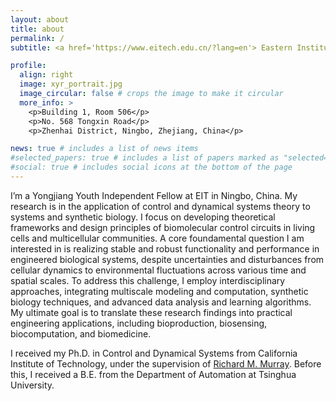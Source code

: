 ```yaml
---
layout: about
title: about
permalink: /
subtitle: <a href='https://www.eitech.edu.cn/?lang=en'> Eastern Institute of Technology(EIT), Ningbo</a>. Email:</a>xren@eitech.edu.cn.

profile:
  align: right
  image: xyr_portrait.jpg
  image_circular: false # crops the image to make it circular
  more_info: >
    <p>Building 1, Room 506</p>
    <p>No. 568 Tongxin Road</p>
    <p>Zhenhai District, Ningbo, Zhejiang, China</p>

news: true # includes a list of news items
#selected_papers: true # includes a list of papers marked as "selected={true}"
#social: true # includes social icons at the bottom of the page
---
```


I’m a Yongjiang Youth Independent Fellow at EIT in Ningbo, China. My research is in the application of control and dynamical systems theory to systems and synthetic biology. I focus on developing theoretical frameworks and design principles of biomolecular control circuits in living cells and multicellular communities. A core foundamental question I am interested in is realizing stable and robust functionality and performance in engineered biological systems, despite uncertainties and disturbances from cellular dynamics to environmental fluctuations across various time and spatial scales. To address this challenge, I employ interdisciplinary approaches, integrating multiscale modeling and computation, synthetic biology techniques, and advanced data analysis and learning algorithms. My ultimate goal is to translate these research findings into practical engineering applications, including bioproduction, biosensing, biocomputation, and biomedicine.

I received my Ph.D. in Control and Dynamical Systems from California Institute of Technology, under the supervision of [Richard M. Murray](https://murray.cds.caltech.edu/Main_Page). Before this, I received a B.E. from the Department of Automation at Tsinghua University.
